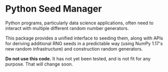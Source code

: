 # Python Seed Manager

Python programs, particularly data science applications, often need to
interact with multiple different random number generators.

This package provides a unified interface to seeding them, along with
APIs for deriving additional RNG seeds in a predictable way (using NumPy
1.17's new random infrastructure) and construction random generators.

**Do not use this code.** It has not yet been tested, and is not fit for
any purpose.  That will change soon.